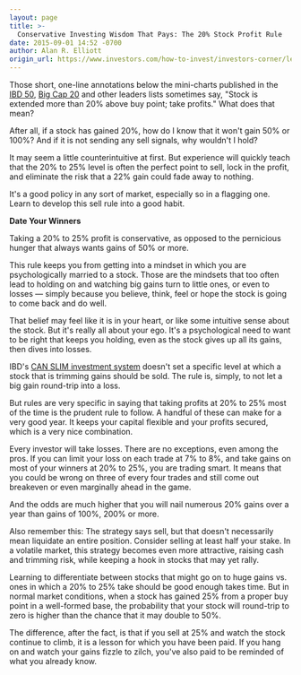 ```yaml
---
layout: page
title: >-
  Conservative Investing Wisdom That Pays: The 20% Stock Profit Rule
date: 2015-09-01 14:52 -0700
author: Alan R. Elliott
origin_url: https://www.investors.com/how-to-invest/investors-corner/learn-when-to-lock-in-profit
---
```





Those short, one-line annotations below the mini-charts published in the [IBD 50](http://leaderboard.investors.com/ibd50/fulllist/), [Big Cap 20](http://news.investors.com/investing/inside-big-cap-20.htm) and other leaders lists sometimes say, "Stock is extended more than 20% above buy point; take profits." What does that mean?

  

After all, if a stock has gained 20%, how do I know that it won't gain 50% or 100%? And if it is not sending any sell signals, why wouldn't I hold?

  

It may seem a little counterintuitive at first. But experience will quickly teach that the 20% to 25% level is often the perfect point to sell, lock in the profit, and eliminate the risk that a 22% gain could fade away to nothing.

  

It's a good policy in any sort of market, especially so in a flagging one. Learn to develop this sell rule into a good habit.

  

**Date Your Winners**

  

Taking a 20% to 25% profit is conservative, as opposed to the pernicious hunger that always wants gains of 50% or more.

  

This rule keeps you from getting into a mindset in which you are psychologically married to a stock. Those are the mindsets that too often lead to holding on and watching big gains turn to little ones, or even to losses — simply because you believe, think, feel or hope the stock is going to come back and do well.

  

That belief may feel like it is in your heart, or like some intuitive sense about the stock. But it's really all about your ego. It's a psychological need to want to be right that keeps you holding, even as the stock gives up all its gains, then dives into losses.

  

IBD's [CAN SLIM investment system](http://education.investors.com/courselandingpage.aspx?id=735749&nav=IBDUCourse2) doesn't set a specific level at which a stock that is trimming gains should be sold. The rule is, simply, to not let a big gain round-trip into a loss.

  

But rules are very specific in saying that taking profits at 20% to 25% most of the time is the prudent rule to follow. A handful of these can make for a very good year. It keeps your capital flexible and your profits secured, which is a very nice combination.

  

Every investor will take losses. There are no exceptions, even among the pros. If you can limit your loss on each trade at 7% to 8%, and take gains on most of your winners at 20% to 25%, you are trading smart. It means that you could be wrong on three of every four trades and still come out breakeven or even marginally ahead in the game.

  

And the odds are much higher that you will nail numerous 20% gains over a year than gains of 100%, 200% or more.

  

Also remember this: The strategy says sell, but that doesn't necessarily mean liquidate an entire position. Consider selling at least half your stake. In a volatile market, this strategy becomes even more attractive, raising cash and trimming risk, while keeping a hook in stocks that may yet rally.

  

Learning to differentiate between stocks that might go on to huge gains vs. ones in which a 20% to 25% take should be good enough takes time. But in normal market conditions, when a stock has gained 25% from a proper buy point in a well-formed base, the probability that your stock will round-trip to zero is higher than the chance that it may double to 50%.

  

The difference, after the fact, is that if you sell at 25% and watch the stock continue to climb, it is a lesson for which you have been paid. If you hang on and watch your gains fizzle to zilch, you've also paid to be reminded of what you already know.




